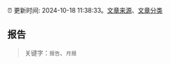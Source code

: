 :alarm_clock: 更新时间: 2024-10-18 11:38:33。[文章来源](/README.md)、[文章分类](/TAGS.md)

## 报告


> 关键字：`报告`、`月报`



